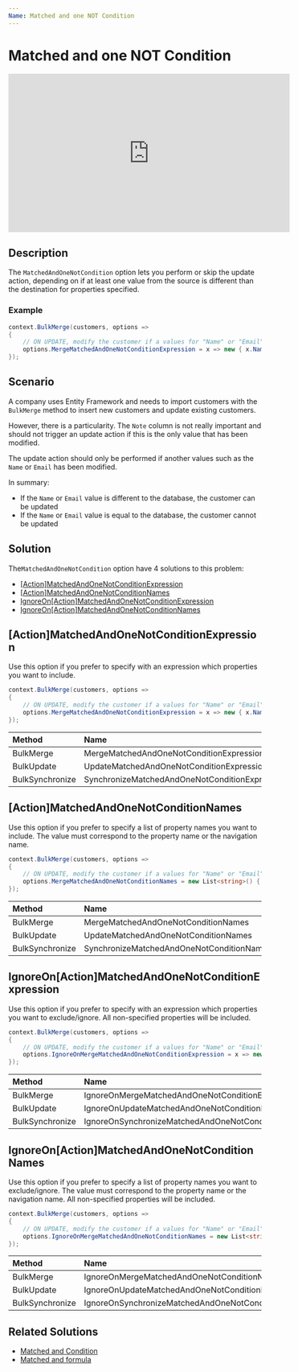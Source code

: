 ```yaml
---
Name: Matched and one NOT Condition
---
```


# Matched and one NOT Condition

<iframe width="560" height="315" src="https://www.youtube.com/embed/jCgnIVF0g-8" title="YouTube video player" frameborder="0" allow="accelerometer; autoplay; clipboard-write; encrypted-media; gyroscope; picture-in-picture" allowfullscreen></iframe>

## Description

The `MatchedAndOneNotCondition` option lets you perform or skip the update action, depending on if at least one value from the source is different than the destination for properties specified.

### Example

```csharp
context.BulkMerge(customers, options => 
{
	// ON UPDATE, modify the customer if a values for "Name" or "Email" is different
	options.MergeMatchedAndOneNotConditionExpression = x => new { x.Name, x.Email };
});

```

## Scenario

A company uses Entity Framework and needs to import customers with the `BulkMerge` method to insert new customers and update existing customers.

However, there is a particularity. The `Note` column is not really important and should not trigger an update action if this is the only value that has been modified.

The update action should only be performed if another values such as the `Name` or `Email` has been modified.

In summary:

- If the `Name` or `Email` value is different to the database, the customer can be updated
- If the `Name` or `Email` value is equal to the database, the customer cannot be updated

## Solution

The`MatchedAndOneNotCondition` option have 4 solutions to this problem:

- [[Action]MatchedAndOneNotConditionExpression](#actionmatchedandonenotconditionexpression)
- [[Action]MatchedAndOneNotConditionNames](#actionmatchedandonenotconditionnames)
- [IgnoreOn[Action]MatchedAndOneNotConditionExpression](#ignoreonactionmatchedandonenotconditionexpression)
- [IgnoreOn[Action]MatchedAndOneNotConditionNames](#ignoreonactionmatchedandonenotconditionnames)

## [Action]MatchedAndOneNotConditionExpression

Use this option if you prefer to specify with an expression which properties you want to include.

```csharp
context.BulkMerge(customers, options => 
{
	// ON UPDATE, modify the customer if a values for "Name" or "Email" is different
	options.MergeMatchedAndOneNotConditionExpression = x => new { x.Name, x.Email };
});
```

| Method 		  | Name                                     	   | Try it |
|:----------------|:-----------------------------------------------|--------|
| BulkMerge 	  | MergeMatchedAndOneNotConditionExpression 	   | [Fiddle](https://dotnetfiddle.net/LQZuak) |
| BulkUpdate 	  | UpdateMatchedAndOneNotConditionExpression	   | [Fiddle](https://dotnetfiddle.net/noelqT) |
| BulkSynchronize | SynchronizeMatchedAndOneNotConditionExpression | [Fiddle](https://dotnetfiddle.net/F7nbwA) |

## [Action]MatchedAndOneNotConditionNames

Use this option if you prefer to specify a list of property names you want to include. The value must correspond to the property name or the navigation name.

```csharp
context.BulkMerge(customers, options => 
{
	// ON UPDATE, modify the customer if a values for "Name" or "Email" is different
	options.MergeMatchedAndOneNotConditionNames = new List<string>() { nameof(Customer.Name), nameof(Customer.Email) };
});
```

| Method 		  | Name                                      | Try it |
|:----------------|:------------------------------------------|--------|
| BulkMerge 	  | MergeMatchedAndOneNotConditionNames		  | [Fiddle](https://dotnetfiddle.net/GFjZI3) |
| BulkUpdate 	  | UpdateMatchedAndOneNotConditionNames  	  | [Fiddle](https://dotnetfiddle.net/lq50C0) |
| BulkSynchronize | SynchronizeMatchedAndOneNotConditionNames | [Fiddle](https://dotnetfiddle.net/YYN2uZ) |

## IgnoreOn[Action]MatchedAndOneNotConditionExpression

Use this option if you prefer to specify with an expression which properties you want to exclude/ignore. All non-specified properties will be included.

```csharp
context.BulkMerge(customers, options => 
{
	// ON UPDATE, modify the customer if a values for "Name" or "Email" is different (by excluding other properties)
	options.IgnoreOnMergeMatchedAndOneNotConditionExpression = x => new { x.Note };
});
```

| Method 		  | Name                                       		 	   | Try it |
|:----------------|:-------------------------------------------------------|--------|
| BulkMerge 	  | IgnoreOnMergeMatchedAndOneNotConditionExpression 	   | [Fiddle](https://dotnetfiddle.net/XqgHKo) |
| BulkUpdate 	  | IgnoreOnUpdateMatchedAndOneNotConditionExpression  	   | [Fiddle](https://dotnetfiddle.net/65T8kP) |
| BulkSynchronize | IgnoreOnSynchronizeMatchedAndOneNotConditionExpression | [Fiddle](https://dotnetfiddle.net/zGSrJR) |

## IgnoreOn[Action]MatchedAndOneNotConditionNames

Use this option if you prefer to specify a list of property names you want to exclude/ignore. The value must correspond to the property name or the navigation name. All non-specified properties will be included.

```csharp
context.BulkMerge(customers, options => 
{
	// ON UPDATE, modify the customer if a values for "Name" or "Email" is different (by excluding other properties)
	options.IgnoreOnMergeMatchedAndOneNotConditionNames = new List<string>() { nameof(Customer.Note) };
});
```

| Method 		  | Name                                       		  | Try it |
|:----------------|:--------------------------------------------------|--------|
| BulkMerge 	  | IgnoreOnMergeMatchedAndOneNotConditionNames		  | [Fiddle](https://dotnetfiddle.net/aSiWOu) |
| BulkUpdate 	  | IgnoreOnUpdateMatchedAndOneNotConditionNames  	  | [Fiddle](https://dotnetfiddle.net/4FZyj5) |
| BulkSynchronize | IgnoreOnSynchronizeMatchedAndOneNotConditionNames | [Fiddle](https://dotnetfiddle.net/03ayTe) |


## Related Solutions

- [Matched and Condition](doc-v2/matched-and-condition.md)
- [Matched and formula](doc-v2/matched-and-formula.md)